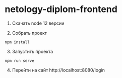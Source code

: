 # netology-diplom-frontend

1. Скачать node 12 версии

2. Собрать проект
```
npm install
```

3. Запустить проекта
```
npm run serve
```
4. Перейти на сайт http://localhost:8080/login
